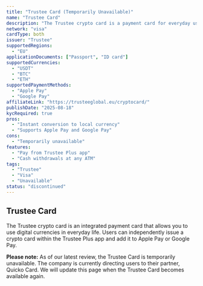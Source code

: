 ```yaml
---
title: "Trustee Card (Temporarily Unavailable)"
name: "Trustee Card"
description: "The Trustee crypto card is a payment card for everyday use of digital currencies. Note: The card is temporarily unavailable, with the provider suggesting their partner, Quicko, as an alternative."
network: "visa"
cardType: both
issuer: "Trustee"
supportedRegions:
  - "EU"
applicationDocuments: ["Passport", "ID card"]
supportedCurrencies:
  - "USDT"
  - "BTC"
  - "ETH"
supportedPaymentMethods:
  - "Apple Pay"
  - "Google Pay"
affiliateLink: "https://trusteeglobal.eu/cryptocard/"
publishDate: "2025-08-18"
kycRequired: true
pros:
  - "Instant conversion to local currency"
  - "Supports Apple Pay and Google Pay"
cons:
  - "Temporarily unavailable"
features:
  - "Pay from Trustee Plus app"
  - "Cash withdrawals at any ATM"
tags:
  - "Trustee"
  - "Visa"
  - "Unavailable"
status: "discontinued"
---
```



## Trustee Card

The Trustee crypto card is an integrated payment card that allows you to use digital currencies in everyday life. Users can independently issue a crypto card within the Trustee Plus app and add it to Apple Pay or Google Pay.

**Please note:** As of our latest review, the Trustee Card is temporarily unavailable. The company is currently directing users to their partner, Quicko Card. We will update this page when the Trustee Card becomes available again.

